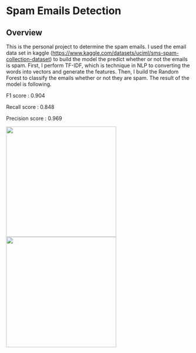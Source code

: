 # Spam Emails Detection

## Overview

This is the personal project to determine the spam emails. I used the email data set in kaggle (https://www.kaggle.com/datasets/uciml/sms-spam-collection-dataset) to build the model the predict whether or not the emails is spam. First, I perform TF-IDF, which is technique in NLP to converting the words into vectors and generate the features. Then, I build the Random Forest to classify the emails whether or not they are spam. The result of the model is following.


F1 score :  0.904

Recall score :  0.848

Precision score :  0.969

<img src="https://user-images.githubusercontent.com/79394001/230701827-732fbb10-afa8-40ea-92c3-c7bc551301ab.png" width="300">
<img src="https://user-images.githubusercontent.com/79394001/230701859-cf5afe68-620b-42e5-8c23-38c136291138.png" width="300">
